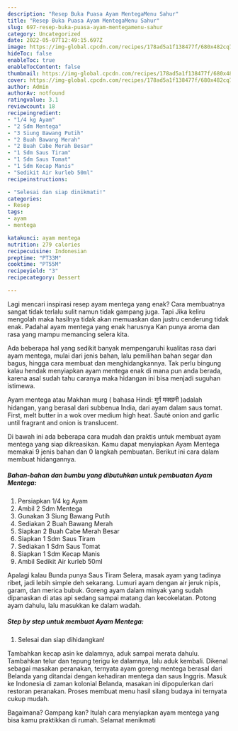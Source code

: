```yaml
---
description: "Resep Buka Puasa Ayam MentegaMenu Sahur"
title: "Resep Buka Puasa Ayam MentegaMenu Sahur"
slug: 697-resep-buka-puasa-ayam-mentegamenu-sahur
category: Uncategorized
date: 2022-05-07T12:49:15.697Z
image: https://img-global.cpcdn.com/recipes/178ad5a1f138477f/680x482cq70/ayam-mentega-foto-resep-utama.jpg
hideToc: false
enableToc: true
enableTocContent: false
thumbnail: https://img-global.cpcdn.com/recipes/178ad5a1f138477f/680x482cq70/ayam-mentega-foto-resep-utama.jpg
cover: https://img-global.cpcdn.com/recipes/178ad5a1f138477f/680x482cq70/ayam-mentega-foto-resep-utama.jpg
author: Admin
authorAv: notfound
ratingvalue: 3.1
reviewcount: 18
recipeingredient:
- "1/4 kg Ayam"
- "2 Sdm Mentega"
- "3 Siung Bawang Putih"
- "2 Buah Bawang Merah"
- "2 Buah Cabe Merah Besar"
- "1 Sdm Saus Tiram"
- "1 Sdm Saus Tomat"
- "1 Sdm Kecap Manis"
- "Sedikit Air kurleb 50ml"
recipeinstructions:

- "Selesai dan siap dinikmati!"
categories:
- Resep
tags:
- ayam
- mentega

katakunci: ayam mentega 
nutrition: 279 calories
recipecuisine: Indonesian
preptime: "PT33M"
cooktime: "PT55M"
recipeyield: "3"
recipecategory: Dessert

---
```



Lagi mencari inspirasi resep ayam mentega yang enak? Cara membuatnya sangat tidak terlalu sulit namun tidak gampang juga. Tapi Jika keliru mengolah maka hasilnya tidak akan memuaskan dan justru cenderung tidak enak. Padahal ayam mentega yang enak harusnya Kan punya aroma dan rasa yang mampu memancing selera kita.


Ada beberapa hal yang sedikit banyak mempengaruhi kualitas rasa dari ayam mentega, mulai dari jenis bahan, lalu pemilihan bahan segar dan bagus, hingga cara membuat dan menghidangkannya. Tak perlu bingung kalau hendak menyiapkan ayam mentega enak di mana pun anda berada, karena asal sudah tahu caranya maka hidangan ini bisa menjadi suguhan istimewa.

Ayam mentega atau Makhan murg ( bahasa Hindi: मुर्ग़ मक्खनी )adalah hidangan, yang berasal dari subbenua India, dari ayam dalam saus tomat. First, melt butter in a wok over medium high heat. Sauté onion and garlic until fragrant and onion is translucent.


Di bawah ini ada beberapa cara mudah dan praktis untuk membuat ayam mentega yang siap dikreasikan. Kamu dapat menyiapkan Ayam Mentega memakai 9 jenis bahan dan 0 langkah pembuatan. Berikut ini cara dalam membuat hidangannya.

<!--inarticleads1-->

##### Bahan-bahan dan bumbu yang dibutuhkan untuk pembuatan Ayam Mentega:

1. Persiapkan 1/4 kg Ayam
1. Ambil 2 Sdm Mentega
1. Gunakan 3 Siung Bawang Putih
1. Sediakan 2 Buah Bawang Merah
1. Siapkan 2 Buah Cabe Merah Besar
1. Siapkan 1 Sdm Saus Tiram
1. Sediakan 1 Sdm Saus Tomat
1. Siapkan 1 Sdm Kecap Manis
1. Ambil Sedikit Air kurleb 50ml


Apalagi kalau Bunda punya Saus Tiram Selera, masak ayam yang tadinya ribet, jadi lebih simple deh sekarang. Lumuri ayam dengan air jeruk nipis, garam, dan merica bubuk. Goreng ayam dalam minyak yang sudah dipanaskan di atas api sedang sampai matang dan kecokelatan. Potong ayam dahulu, lalu masukkan ke dalam wadah. 

<!--inarticleads2-->

##### Step by step untuk membuat Ayam Mentega:


1. Selesai dan siap dihidangkan!

Tambahkan kecap asin ke dalamnya, aduk sampai merata dahulu. Tambahkan telur dan tepung terigu ke dalamnya, lalu aduk kembali. Dikenal sebagai masakan peranakan, ternyata ayam goreng mentega berasal dari Belanda yang ditandai dengan kehadiran mentega dan saus Inggris. Masuk ke Indonesia di zaman kolonial Belanda, masakan ini dipopulerkan dari restoran peranakan. Proses membuat menu hasil silang budaya ini ternyata cukup mudah. 

Bagaimana? Gampang kan? Itulah cara menyiapkan ayam mentega yang bisa kamu praktikkan di rumah. Selamat menikmati
